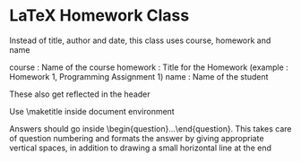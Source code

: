# LaTeX Homework Class

Instead of title, author and date, this class uses course, homework and name

course : Name of the course
homework : Title for the Homework (example : Homework 1, Programming Assignment 1)
name : Name of the student

These also get reflected in the header

Use \maketitle inside document environment

Answers should go inside \begin{question}...\end{question}. This takes care of question numbering
and formats the answer by giving appropriate vertical spaces, in addition to drawing a small horizontal
line at the end


